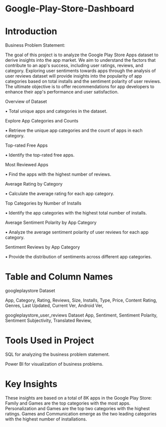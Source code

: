 # Google-Play-Store-Dashboard
 
# Introduction

Business Problem Statement:

The goal of this project is to analyze the Google Play Store Apps dataset to derive insights into the app market. We aim to understand the factors that contribute to an app's success, including user ratings, reviews, and category. Exploring user sentiments towards apps through the analysis of user reviews dataset will provide insights into the popularity of app categories based on total installs and the sentiment polarity of user reviews. The ultimate objective is to offer recommendations for app developers to enhance their app's performance and user satisfaction.

Overview of Dataset

• Total unique apps and categories in the dataset.

Explore App Categories and Counts

• Retrieve the unique app categories and the count of apps in each category.

 Top-rated Free Apps
 
• Identify the top-rated free apps.

 Most Reviewed Apps
 
• Find the apps with the highest number of reviews.

 Average Rating by Category
 
• Calculate the average rating for each app category.

 Top Categories by Number of Installs
 
• Identify the app categories with the highest total number of installs.

Average Sentiment Polarity by App Category

• Analyze the average sentiment polarity of user reviews for each app category.

Sentiment Reviews by App Category

• Provide the distribution of sentiments across different app categories.

# Table and Column Names 

googleplaystore Dataset

App, 
Category,
Rating,
Reviews,
Size,
Installs,
Type,
Price,
Content Rating,
Genres,
Last Updated,
Current Ver,
Android Ver,


googleplaystore_user_reviews Dataset
App,
Sentiment,
Sentiment Polarity,
Sentiment Subjectivity,
Translated Review,

# Tools Used in Project

SQL for analyzing the business problem statement.

Power BI for visualization of business problems.

# Key Insights

These insights are based on a total of 8K apps in the Google Play Store:
Family and Games are the top categories with the most apps.
Personalization and Games are the top two categories with the highest ratings.
Games and Communication emerge as the two leading categories with the highest number of installations.


